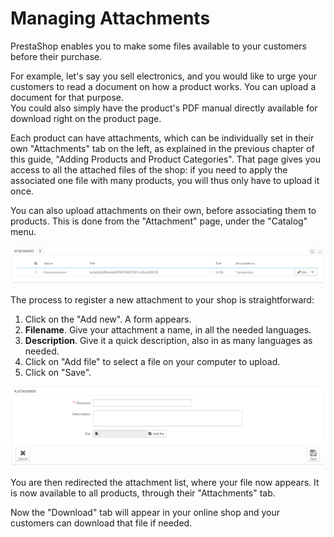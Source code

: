 # Managing Attachments

PrestaShop enables you to make some files available to your customers before their purchase.

For example, let's say you sell electronics, and you would like to urge your customers to read a document on how a product works. You can upload a document for that purpose.\
&#x20;You could also simply have the product's PDF manual directly available for download right on the product page.

Each product can have attachments, which can be individually set in their own "Attachments" tab on the left, as explained in the previous chapter of this guide, "Adding Products and Product Categories". That page gives you access to all the attached files of the shop: if you need to apply the associated one file with many products, you will thus only have to upload it once.

You can also upload attachments on their own, before associating them to products. This is done from the "Attachment" page, under the "Catalog" menu.

![](<../../../.gitbook/assets/23038583 (1).png>)

The process to register a new attachment to your shop is straightforward:

1. Click on the "Add new". A form appears.
2. **Filename**. Give your attachment a name, in all the needed languages.
3. **Description**. Give it a quick description, also in as many languages as needed.
4. Click on "Add file" to select a file on your computer to upload.
5. Click on "Save".

![](<../../../.gitbook/assets/23038585 (1).png>)

You are then redirected the attachment list, where your file now appears. It is now available to all products, through their "Attachments" tab.

Now the "Download" tab will appear in your online shop and your customers can download that file if needed.
